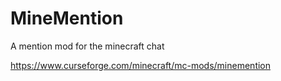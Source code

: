 # MineMention

A mention mod for the minecraft chat

https://www.curseforge.com/minecraft/mc-mods/minemention